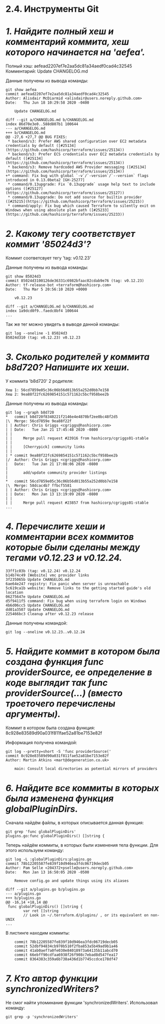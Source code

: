 # **2.4. Инструменты Git**

# *1. Найдите полный хеш и комментарий коммита, хеш которого начинается на 'aefea'.*
Полный хэш: aefead2207ef7e2aa5dc81a34aedf0cad4c32545
Комментарий: Update CHANGELOG.md
   
Данные получены из вывода команды: 
```
git show aefea
commit aefead2207ef7e2aa5dc81a34aedf0cad4c32545
Author: Alisdair McDiarmid <alisdair@users.noreply.github.com>
Date:   Thu Jun 18 10:29:58 2020 -0400

    Update CHANGELOG.md

diff --git a/CHANGELOG.md b/CHANGELOG.md
index 86d70e3e0..588d807b1 100644
--- a/CHANGELOG.md
+++ b/CHANGELOG.md
@@ -27,6 +27,7 @@ BUG FIXES:
 * backend/s3: Prefer AWS shared configuration over EC2 metadata credentials by default ([#25134](https://github.com/hashicorp/terraform/issues/25134))
 * backend/s3: Prefer ECS credentials over EC2 metadata credentials by default ([#25134](https://github.com/hashicorp/terraform/issues/25134))
 * backend/s3: Remove hardcoded AWS Provider messaging ([#25134](https://github.com/hashicorp/terraform/issues/25134))
+* command: Fix bug with global `-v`/`-version`/`--version` flags introduced in 0.13.0beta2 [GH-25277]
 * command/0.13upgrade: Fix `0.13upgrade` usage help text to include options ([#25127](https://github.com/hashicorp/terraform/issues/25127))
 * command/0.13upgrade: Do not add source for builtin provider ([#25215](https://github.com/hashicorp/terraform/issues/25215))
 * command/apply: Fix bug which caused Terraform to silently exit on Windows when using absolute plan path ([#25233](https://github.com/hashicorp/terraform/issues/25233))
```

# *2. Какому тегу соответствует коммит '85024d3'?*
Коммит соответсвует тегу 'tag: v0.12.23'

Данные получены из вывода команды:
```
git show 85024d3
commit 85024d3100126de36331c6982bfaac02cdab9e76 (tag: v0.12.23)
Author: tf-release-bot <terraform@hashicorp.com>
Date:   Thu Mar 5 20:56:10 2020 +0000

    v0.12.23

diff --git a/CHANGELOG.md b/CHANGELOG.md
index 1a9dcd0f9..faedc8bf4 100644
...
```
Так же тег можно увидеть в выводе данной команды:
```
git log --oneline -1 85024d3
85024d310 (tag: v0.12.23) v0.12.23
```

# *3. Сколько родителей у коммита b8d720? Напишите их хеши.*
У коммита 'b8d720' 2 родителя:
```
Хеш 1: 56cd7859e05c36c06b56d013b55a252d0bb7e158
Хеш 2: 9ea88f22fc6269854151c571162c5bcf958bee2b
```

Данные получены из вывода команды:
```
git log --graph b8d720
*   commit b8d720f8340221f2146e4e4870bf2ee0bc48f2d5
|\  Merge: 56cd7859e 9ea88f22f
| | Author: Chris Griggs <cgriggs@hashicorp.com>
| | Date:   Tue Jan 21 17:45:48 2020 -0800
| | 
| |     Merge pull request #23916 from hashicorp/cgriggs01-stable
| |     
| |     [Cherrypick] community links
| | 
| * commit 9ea88f22fc6269854151c571162c5bcf958bee2b
|/  Author: Chris Griggs <cgriggs@hashicorp.com>
|   Date:   Tue Jan 21 17:08:06 2020 -0800
|   
|       add/update community provider listings
|   
*   commit 56cd7859e05c36c06b56d013b55a252d0bb7e158
|\  Merge: 58dcac4b7 ffbcf5581
| | Author: Chris Griggs <cgriggs@hashicorp.com>
| | Date:   Mon Jan 13 13:19:09 2020 -0800
| | 
| |     Merge pull request #23857 from hashicorp/cgriggs01-stable
...
```
# *4. Перечислите хеши и комментарии всех коммитов которые были сделаны между тегами v0.12.23 и v0.12.24.*
```
33ff1c03b (tag: v0.12.24) v0.12.24
b14b74c49 [Website] vmc provider links
3f235065b Update CHANGELOG.md
6ae64e247 registry: Fix panic when server is unreachable
5c619ca1b website: Remove links to the getting started guide's old location
06275647e Update CHANGELOG.md
d5f9411f5 command: Fix bug when using terraform login on Windows
4b6d06cc5 Update CHANGELOG.md
dd01a3507 Update CHANGELOG.md
225466bc3 Cleanup after v0.12.23 release
```

Данные получены командой:
```
git log --oneline v0.12.23..v0.12.24
```

# *5. Найдите коммит в котором была создана функция func providerSource, ее определение в коде выглядит так func providerSource(...) (вместо троеточего перечислены аргументы).*
Коммит в котором была создана функция: 8c928e83589d90a031f811fae52a81be7153e82f

Информация получена командой:
```
git log --pretty=short -S 'func providerSource('
commit 8c928e83589d90a031f811fae52a81be7153e82f
Author: Martin Atkins <mart@degeneration.co.uk>

    main: Consult local directories as potential mirrors of providers
```

# *6. Найдите все коммиты в которых была изменена функция globalPluginDirs.*
Сначала найдём файлы, в которых описывается данная функция:
```
git grep 'func globalPluginDirs'
plugins.go:func globalPluginDirs() []string {
```
Теперь найдём коммиты, в которых были изменения тела функции. Для этого используем команду:
```
git log -L :globalPluginDirs:plugins.go
commit 78b12205587fe839f10d946ea3fdc06719decb05
Author: Pam Selle <204372+pselle@users.noreply.github.com>
Date:   Mon Jan 13 16:50:05 2020 -0500

    Remove config.go and update things using its aliases

diff --git a/plugins.go b/plugins.go
--- a/plugins.go
+++ b/plugins.go
@@ -16,14 +18,14 @@
 func globalPluginDirs() []string {
        var ret []string
        // Look in ~/.terraform.d/plugins/ , or its equivalent on non-UNIX
...
```
В листинге находим коммиты:
```
    commit 78b12205587fe839f10d946ea3fdc06719decb05
    commit 52dbf94834cb970b510f2fba853a5b49ad9b1a46
    commit 41ab0aef7a0fe030e84018973a64135b11abcd70
    commit 66ebff90cdfaa6938f26f908c7ebad8d547fea17
    commit 8364383c359a6b738a436d1b7745ccdce178df47
```

# *7. Кто автор функции synchronizedWriters?*
Не смог найти упоминание функции 'synchronizedWriters'. Использовал команду:
```
git grep -p 'synchronizedWriters'
```